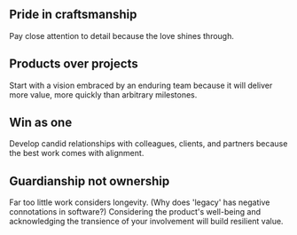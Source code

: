 ## Pride in craftsmanship 
Pay close attention to detail because the love shines through.

## Products over projects
Start with a vision embraced by an enduring team because it will deliver more value, more quickly than arbitrary milestones.

## Win as one
Develop candid relationships with colleagues, clients, and partners because the best work comes with alignment.

## Guardianship not ownership
Far too little work considers longevity. (Why does 'legacy' has negative connotations in software?) Considering the product's well-being and acknowledging the transience of your involvement will build resilient value.
